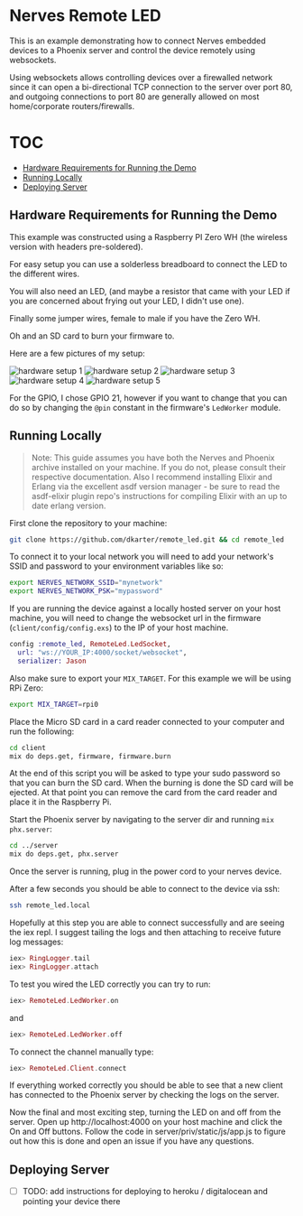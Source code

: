 # Nerves Remote LED

This is an example demonstrating how to connect Nerves embedded devices to a
Phoenix server and control the device remotely using websockets.

Using websockets allows controlling devices over a firewalled network since it
can open a bi-directional TCP connection to the server over port 80, and
outgoing connections to port 80 are generally allowed on most home/corporate
routers/firewalls.

# TOC
- [Hardware Requirements for Running the Demo](#hardware-requirements-for-running-the-demo)
- [Running Locally](#running-locally)
- [Deploying Server](#deploying-server)

## Hardware Requirements for Running the Demo

This example was constructed using a Raspberry PI Zero WH (the wireless version
with headers pre-soldered). 

For easy setup you can use a solderless breadboard to connect the LED to the
different wires.

You will also need an LED, (and maybe a resistor that came with your LED if you
are concerned about frying out your LED, I didn't use one).

Finally some jumper wires, female to male if you have the Zero WH.

Oh and an SD card to burn your firmware to.

Here are a few pictures of my setup:

![hardware setup 1](img/1.jpeg)
![hardware setup 2](img/2.jpeg)
![hardware setup 3](img/3.jpeg)
![hardware setup 4](img/4.jpeg)
![hardware setup 5](img/5.jpeg)


For the GPIO, I chose GPIO 21, however if you want to change that you can do so
by changing the `@pin` constant in the firmware's `LedWorker` module.

## Running Locally

> Note: This guide assumes you have both the Nerves and Phoenix archive
> installed on your machine. If you do not, please consult their respective documentation.
> Also I recommend installing Elixir and Erlang via the excellent asdf version
> manager - be sure to read the asdf-elixir plugin repo's instructions for
> compiling Elixir with an up to date erlang version.

First clone the repository to your machine:

```bash
git clone https://github.com/dkarter/remote_led.git && cd remote_led
```

To connect it to your local network you will need to add your network's SSID and
password to your environment variables like so:

```bash
export NERVES_NETWORK_SSID="mynetwork"
export NERVES_NETWORK_PSK="mypassword"
```

If you are running the device against a locally hosted server on your host
machine, you will need to change the websocket url in the firmware
(`client/config/config.exs`) to the IP of your host machine.

```elixir
config :remote_led, RemoteLed.LedSocket,
  url: "ws://YOUR_IP:4000/socket/websocket",
  serializer: Jason
```

Also make sure to export your `MIX_TARGET`. For this example we will be using
RPi Zero:

```bash
export MIX_TARGET=rpi0
```

Place the Micro SD card in a card reader connected to your computer and run the
following:

```bash
cd client
mix do deps.get, firmware, firmware.burn
```

At the end of this script you will be asked to type your sudo password so that
you can burn the SD card. When the burning is done the SD card will be ejected.
At that point you can remove the card from the card reader and place it in the
Raspberry Pi.

Start the Phoenix server by navigating to the server dir and running `mix
phx.server`:

```bash
cd ../server
mix do deps.get, phx.server
```

Once the server is running, plug in the power cord to your nerves device.

After a few seconds you should be able to connect to the device via ssh: 

```bash
ssh remote_led.local
```

Hopefully at this step you are able to connect successfully and are seeing the
iex repl. I suggest tailing the logs and then attaching to receive future log
messages:

```elixir
iex> RingLogger.tail
iex> RingLogger.attach
```

To test you wired the LED correctly you can try to run:

```elixir
iex> RemoteLed.LedWorker.on
```

and

```elixir
iex> RemoteLed.LedWorker.off
```

To connect the channel manually type:

```elixir
iex> RemoteLed.Client.connect
```

If everything worked correctly you should be able to see that a new client has
connected to the Phoenix server by checking the logs on the server.

Now the final and most exciting step, turning the LED on and off from the
server. Open up http://localhost:4000 on your host machine and click the On and
Off buttons. Follow the code in server/priv/static/js/app.js to figure out how
this is done and open an issue if you have any questions.

## Deploying Server

- [ ] TODO: add instructions for deploying to heroku / digitalocean and pointing
  your device there

